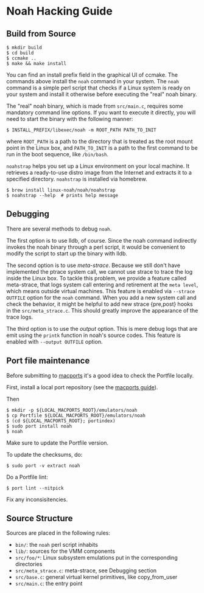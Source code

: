 # Noah Hacking Guide

## Build from Source

```console
$ mkdir build
$ cd build
$ ccmake ..
$ make && make install
```

You can find an install prefix field in the graphical UI of ccmake. The commands above install the `noah` command in your system. The `noah` command is a simple perl script that checks if a Linux system is ready on your system and install it otherwise before executing the "real" noah binary.

The "real" noah binary, which is made from `src/main.c`, requires some mandatory command line options. If you want to execute it directly, you will need to start the binary with the following manner:

```console
$ INSTALL_PREFIX/libexec/noah -m ROOT_PATH PATH_TO_INIT
```
where `ROOT_PATH` is a path to the directory that is treated as the root mount point in the Linux box, and `PATH_TO_INIT` is a path to the first command to be run in the boot sequence, like `/bin/bash`.

`noahstrap` helps you set up a Linux environment on your local machine.
It retrieves a ready-to-use distro image from the Internet and extracts it to a specified directory.
`noahstrap` is installed via homebrew.

```console
$ brew install linux-noah/noah/noahstrap
$ noahstrap --help  # prints help message
```

## Debugging

There are several methods to debug `noah`.

The first option is to use lldb, of course. Since the noah command indirectly invokes the noah binary through a perl script, it would be convenient to modify the script to start up the binary with lldb.

The second option is to use _meta-strace_. Because we still don't have implemented the ptrace system call, we cannot use strace to trace the log inside the Linux box. To tackle this problem, we provide a feature called meta-strace, that logs system call entering and retirement at the `meta level`, which means outside virtual machines. This feature is enabled via `--strace OUTFILE` option for the `noah` command. When you add a new system call and check the behavior, it might be helpful to add new strace {pre,post} hooks in the `src/meta_strace.c`. This should greatly improve the appearance of the trace logs.

The third option is to use the _output_ option. This is mere debug logs that are emit using the `printk` function in noah's source codes. This feature is enabled with `--output OUTFILE` option.

## Port file maintenance

Before submitting to [macports](https://github.com/macports/macports-ports)
it's a good idea to check the Portfile locally.

First, install a local port repository (see the
[macports guide](https://guide.macports.org/chunked/development.local-repositories.html)).

Then

```console
$ mkdir -p ${LOCAL_MACPORTS_ROOT}/emulators/noah
$ cp Portfile ${LOCAL_MACPORTS_ROOT}/emulators/noah
$ (cd ${LOCAL_MACPORTS_ROOT}; portindex)
$ sudo port install noah
$ noah
```

Make sure to update the Portfile version.

To update the checksums, do:

```console
$ sudo port -v extract noah
```

Do a Portfile lint:

```console
$ port lint --nitpick
```

Fix any inconsisitencies.

## Source Structure

Sources are placed in the following rules:

- `bin/`: the `noah` perl script inhabits
- `lib/`: sources for the VMM components
- `src/foo/*`: Linux subsystem emulations put in the corresponding directories
- `src/meta_strace.c`: meta-strace, see Debugging section
- `src/base.c`: general virtual kernel primitives, like copy_from_user
- `src/main.c`: the entry point
